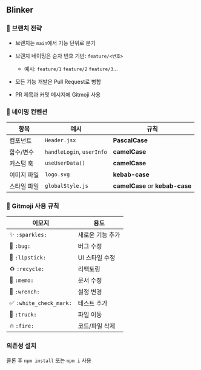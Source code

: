 ## Blinker
### 🌲 브랜치 전략

- 브랜치는 `main`에서 기능 단위로 분기
- 브랜치 네이밍은 순차 번호 기반: `feature/<번호>`
  - 예시:
  `feature/1`
  `feature/2`
  `feature/3`...


- 모든 기능 개발은 Pull Request로 병합
- PR 제목과 커밋 메시지에 Gitmoji 사용


### 🧾 네이밍 컨벤션

| 항목 | 예시 | 규칙 |
|------|------|------|
| 컴포넌트 | `Header.jsx` | **PascalCase** |
| 함수/변수 | `handleLogin`, `userInfo` | **camelCase** |
| 커스텀 훅 | `useUserData()` | **camelCase** |
| 이미지 파일 | `logo.svg` | **kebab-case** |
| 스타일 파일 | `globalStyle.js` | **camelCase** or **kebab-case** |


### 🧩 Gitmoji 사용 규칙

| 이모지 | 용도 |
|--------|------|
| ✨ `:sparkles:` | 새로운 기능 추가 |
| 🐛 `:bug:` | 버그 수정 |
| 💄 `:lipstick:` | UI 스타일 수정 |
| ♻️ `:recycle:` | 리팩토링 |
| 📝 `:memo:` | 문서 수정 |
| 🔧 `:wrench:` | 설정 변경 |
| ✅ `:white_check_mark:` | 테스트 추가 |
| 🚚 `:truck:` | 파일 이동 |
| 🔥 `:fire:` | 코드/파일 삭제 |

### 의존성 설치
클론 후 `npm install` 또는 `npm i` 사용

